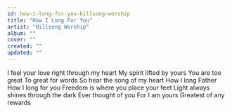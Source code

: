 ```yaml
---
id: how-i-long-for-you-hillsong-worship
title: "How I Long For You"
artist: "Hillsong Worship"
album: ""
cover: ""
created: ""
updated: ""
---
```


I feel your love right through my heart
My spirit lifted by yours
You are too great
To great for words
So hear the song of my heart
How I long
Father
How I long for you
Freedom is where you place your feet
Light always shines through the dark
Ever thought of you
For I am yours
Greatest of any rewards
